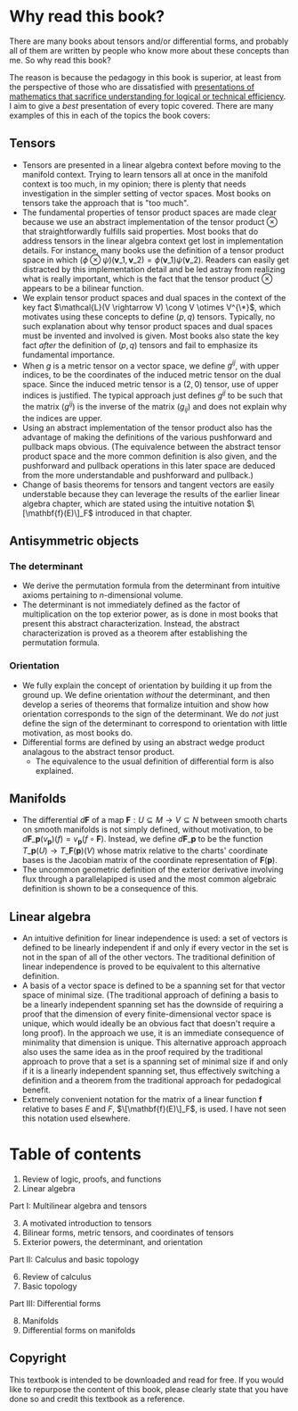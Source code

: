 # Why read this book?

There are many books about tensors and/or differential forms, and probably all of them are written by people who know more about these concepts than me. So why read this book?

The reason is because the pedagogy in this book is superior, at least from the perspective of those who are dissatisfied with [presentations of mathematics that sacrifice understanding for logical or technical efficiency](https://github.com/rossgk2/physmath?tab=readme-ov-file#the-dreaded-efficency-pedagogy). I aim to give a *best* presentation of every topic covered. There are many examples of this in each of the topics the book covers:

## Tensors
* Tensors are presented in a linear algebra context before moving to the manifold context. Trying to learn tensors all at once in the manifold context is too much, in my opinion; there is plenty that needs investigation in the simpler setting of vector spaces. Most books on tensors take the approach that is "too much".
* The fundamental properties of tensor product spaces are made clear because we use an abstract implementation of the tensor product $\otimes$ that straightforwardly fulfills said properties. Most books that do address tensors in the linear algebra context get lost in implementation details. For instance, many books use the definition of a tensor product space in which $(\phi \otimes \psi)(\mathbf{v}\_1, \mathbf{v}\_2) = \phi(\mathbf{v}\_1) \psi(\mathbf{v}\_2)$. Readers can easily get distracted by this implementation detail and be led astray from realizing what is really important, which is the fact that the tensor product $\otimes$ appears to be a bilinear function.
* We explain tensor product spaces and dual spaces in the context of the key fact $\mathcal{L}(V \rightarrow V) \cong V \otimes V^{\*}$, which motivates using these concepts to define $(p, q)$ tensors. Typically, no such explanation about why tensor product spaces and dual spaces must be invented and involved is given. Most books also state the key fact *after* the definition of $(p, q)$ tensors and fail to emphasize its fundamental importance.
* When $g$ is a metric tensor on a vector space, we define $g^{ij}$, with upper indices, to be the coordinates of the induced metric tensor on the dual space. Since the induced metric tensor is a $(2, 0)$ tensor, use of upper indices is justified. The typical approach just defines $g^{ij}$ to be such that the matrix $(g^{ij})$ is the inverse of the matrix $(g_{ij})$ and does not explain why the indices are upper.
* Using an abstract implementation of the tensor product also has the advantage of making the definitions of the various pushforward and pullback maps obvious. (The equivalence between the abstract tensor product space and the more common definition is also given, and the pushforward and pullback operations in this later space are deduced from the more understandable and  pushforward and pullback.)
* Change of basis theorems for tensors and tangent vectors are easily understable because they can leverage the results of the earlier linear algebra chapter, which are stated using the intuitive notation $\[\mathbf{f}(E)\]_F$ introduced in that chapter.

 ## Antisymmetric objects

 ### The determinant
* We derive the permutation formula from the determinant from intuitive axioms pertaining to $n$-dimensional volume.
* The determinant is not immediately defined as the factor of multiplication on the top exterior power, as is done in most books that present this abstract characterization. Instead, the abstract characterization is proved as a theorem after establishing the permutation formula.

### Orientation
* We fully explain the concept of orientation by building it up from the ground up. We define orientation *without* the determinant, and then develop a series of theorems that formalize intuition and show how orientation corresponds to the sign of the determinant. We do *not* just define the sign of the determinant to correspond to orientation with little motivation, as most books do.
* Differential forms are defined by using an abstract wedge product analagous to the abstract tensor product.
  * The equivalence to the usual definition of differential form is also explained.
 
## Manifolds
* The differential $d\mathbf{F}$ of a map $\mathbf{F}:U \subseteq M \rightarrow V \subseteq N$ between smooth charts on smooth manifolds is not simply defined, without motivation, to be $d\mathbf{F}\_\mathbf{p}(v_\mathbf{p})(f) = v_\mathbf{p}(f \circ \mathbf{F})$. Instead, we define $d\mathbf{F}\_\mathbf{p}$ to be the function $T\_\mathbf{p}(U) \rightarrow T\_{\mathbf{F}(\mathbf{p})}(V)$ whose matrix relative to the charts' coordinate bases is the Jacobian matrix of the coordinate representation of $\mathbf{F}(\mathbf{p})$.
* The uncommon geometric definition of the exterior derivative involving flux through a parallelapiped is used and the most common algebraic definition is shown to be a consequence of this.

## Linear algebra

* An intuitive definition for linear independence is used: a set of vectors is defined to be linearly independent if and only if every vector in the set is not in the span of all of the other vectors. The traditional definition of linear independence is proved to be equivalent to this alternative definition.
* A basis of a vector space is defined to be a spanning set for that vector space of minimal size. (The traditional approach of defining a basis to be a linearly independent spanning set has the downside of requiring a proof that the dimension of every finite-dimensional vector space is unique, which would ideally be an obvious fact that doesn't require a long proof). In the approach we use, it is an immediate consequence of minimality that dimension is unique. This alternative approach approach also uses the same idea as in the proof required by the traditional approach to prove that a set is a spanning set of minimal size if and only if it is a linearly independent spanning set, thus effectively switching a definition and a theorem from the traditional approach for pedadogical benefit.
* Extremely convenient notation for the matrix of a linear function $\mathbf{f}$ relative to bases $E$ and $F$, $\[\mathbf{f}(E)\]_F$, is used. I have not seen this notation used elsewhere.

# Table of contents

1. Review of logic, proofs, and functions
2. Linear algebra

Part I: Multilinear algebra and tensors

3. A motivated introduction to tensors
4. Bilinear forms, metric tensors, and coordinates of tensors
5. Exterior powers, the determinant, and orientation

Part II: Calculus and basic topology

6. Review of calculus
7. Basic topology

Part III: Differential forms

8. Manifolds
9. Differential forms on manifolds

## Copyright

This textbook is intended to be downloaded and read for free. If you would like to repurpose the content of this book, please clearly state that you have done so and credit this textbook as a reference.
